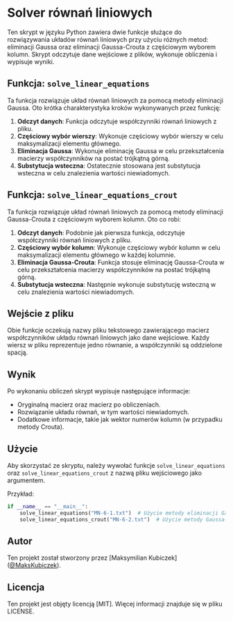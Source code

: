 # Solver równań liniowych

Ten skrypt w języku Python zawiera dwie funkcje służące do rozwiązywania układów równań liniowych przy użyciu różnych metod: eliminacji Gaussa oraz eliminacji Gaussa-Crouta z częściowym wyborem kolumn. Skrypt odczytuje dane wejściowe z plików, wykonuje obliczenia i wypisuje wyniki.

## Funkcja: `solve_linear_equations`

Ta funkcja rozwiązuje układ równań liniowych za pomocą metody eliminacji Gaussa. Oto krótka charakterystyka kroków wykonywanych przez funkcję:

1. **Odczyt danych**: Funkcja odczytuje współczynniki równań liniowych z pliku.
2. **Częściowy wybór wierszy**: Wykonuje częściowy wybór wierszy w celu maksymalizacji elementu głównego.
3. **Eliminacja Gaussa**: Wykonuje eliminację Gaussa w celu przekształcenia macierzy współczynników na postać trójkątną górną.
4. **Substytucja wsteczna**: Ostatecznie stosowana jest substytucja wsteczna w celu znalezienia wartości niewiadomych.

## Funkcja: `solve_linear_equations_crout`

Ta funkcja rozwiązuje układ równań liniowych za pomocą metody eliminacji Gaussa-Crouta z częściowym wyborem kolumn. Oto co robi:

1. **Odczyt danych**: Podobnie jak pierwsza funkcja, odczytuje współczynniki równań liniowych z pliku.
2. **Częściowy wybór kolumn**: Wykonuje częściowy wybór kolumn w celu maksymalizacji elementu głównego w każdej kolumnie.
3. **Eliminacja Gaussa-Crouta**: Funkcja stosuje eliminację Gaussa-Crouta w celu przekształcenia macierzy współczynników na postać trójkątną górną.
4. **Substytucja wsteczna**: Następnie wykonuje substytucję wsteczną w celu znalezienia wartości niewiadomych.

## Wejście z pliku

Obie funkcje oczekują nazwy pliku tekstowego zawierającego macierz współczynników układu równań liniowych jako dane wejściowe. Każdy wiersz w pliku reprezentuje jedno równanie, a współczynniki są oddzielone spacją.

## Wynik

Po wykonaniu obliczeń skrypt wypisuje następujące informacje:

- Oryginalną macierz oraz macierz po obliczeniach.
- Rozwiązanie układu równań, w tym wartości niewiadomych.
- Dodatkowe informacje, takie jak wektor numerów kolumn (w przypadku metody Crouta).

## Użycie

Aby skorzystać ze skryptu, należy wywołać funkcje `solve_linear_equations` oraz `solve_linear_equations_crout` z nazwą pliku wejściowego jako argumentem.

Przykład:

```python
if __name__ == "__main__":
    solve_linear_equations("MN-6-1.txt")  # Użycie metody eliminacji Gaussa
    solve_linear_equations_crout("MN-6-2.txt")  # Użycie metody Gaussa-Crouta
```

## Autor

Ten projekt został stworzony przez [Maksymilian Kubiczek] ([@MaksKubiczek](https://github.com/MaksKubiczek)).

## Licencja

Ten projekt jest objęty licencją [MIT]. Więcej informacji znajduje się w pliku LICENSE.
